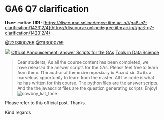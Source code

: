 # GA6 Q7 clarification

**User**: carlton
**URL**: [https://discourse.onlinedegree.iitm.ac.in/t/ga6-q7-clarification/142312/4](https://discourse.onlinedegree.iitm.ac.in/t/ga6-q7-clarification/142312/4)

[@22f3000766](/u/22f3000766) [@21f3000759](/u/21f3000759)

![](https://dub1.discourse-cdn.com/flex013/user_avatar/discourse.onlinedegree.iitm.ac.in/carlton/48/56317_2.png)
[Official Announcement: Answer Scripts for the GAs](https://discourse.onlinedegree.iitm.ac.in/t/official-announcement-answer-scripts-for-the-gas/143524) [Tools in Data Science](/c/courses/tds-kb/34)

> Dear students,
> As all the course content has been completed, we have released the answer scripts for the GAs. Please feel free to learn from them. The author of the entire repository is Anand sir. So its a marvelous opportunity to learn from the master. All the code is what he has written for this course.
> The python files are the answer scripts. And the the javascript files are the question generating scripts.
> Enjoy!
> ![cowboy_hat_face](https://emoji.discourse-cdn.com/google/cowboy_hat_face.png?v=12 "cowboy_hat_face")

Please refer to this official post. Thanks.

Kind regards
